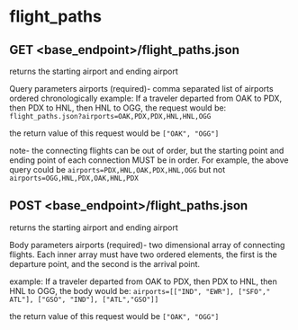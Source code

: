 # flight_paths

## GET <base_endpoint>/flight_paths.json

returns the starting airport and ending airport

Query parameters
airports (required)- comma separated list of airports ordered chronologically
example: If a traveler departed from OAK to PDX, then PDX to HNL, then HNL to OGG, the request would be:
`flight_paths.json?airports=OAK,PDX,PDX,HNL,HNL,OGG`

the return value of this request would be `["OAK", "OGG"]`

note- the connecting flights can be out of order, but the starting point and ending point of each connection MUST be in order.
For example, the above query could be `airports=PDX,HNL,OAK,PDX,HNL,OGG` but not `airports=OGG,HNL,PDX,OAK,HNL,PDX`

## POST <base_endpoint>/flight_paths.json

returns the starting airport and ending airport

Body parameters
airports (required)- two dimensional array of connecting flights. Each inner array must have two ordered elements, the first is the departure point, and the second is the arrival point.

example: If a traveler departed from OAK to PDX, then PDX to HNL, then HNL to OGG, the body would be:
`airports=[["IND", "EWR"], ["SFO"," ATL"], ["GSO", "IND"], ["ATL","GSO"]]`

the return value of this request would be `["OAK", "OGG"]`
